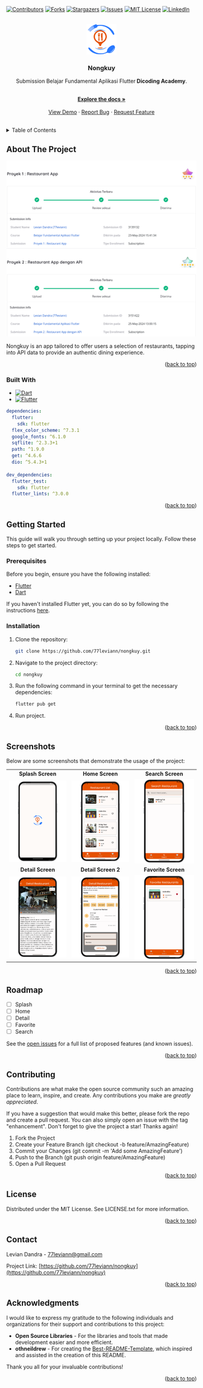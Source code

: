 <a name="readme-top"></a>

[![Contributors][contributors-shield]][contributors-url]
[![Forks][forks-shield]][forks-url]
[![Stargazers][stars-shield]][stars-url]
[![Issues][issues-shield]][issues-url]
[![MIT License][license-shield]][license-url]
[![LinkedIn][linkedin-shield]][linkedin-url]

<br />
<div align="center">
  <a href="https://github.com/77leviann/nongkuy">
    <img src="images/logo/image_logo.png" alt="Logo" width="80" height="80">
  </a>

<h3 align="center">Nongkuy</h3>

  <p align="center">
    Submission Belajar Fundamental Aplikasi Flutter<strong> Dicoding Academy</strong>. </p>
    <br />
    <a href="https://github.com/77leviann/nongkuy"><strong>Explore the docs »</strong></a>
    <br />
    <br />
    <a href="https://github.com/77leviann/nongkuy">View Demo</a>
    ·
    <a href="https://github.com/77leviann/nongkuy/issues/new?labels=bug&template=bug-report---.md">Report Bug</a>
    ·
    <a href="https://github.com/77leviann/nongkuy/issues/new?labels=enhancement&template=feature-request---.md">Request Feature</a>
    <br />
    <br />
  </p>
</div>

<details>
  <summary>Table of Contents</summary>
  <ol>
    <li>
      <a href="#about-the-project">About The Project</a>
      <ul>
        <li><a href="#built-with">Built With</a></li>
      </ul>
    </li>
    <li>
      <a href="#getting-started">Getting Started</a>
      <ul>
        <li><a href="#prerequisites">Prerequisites</a></li>
        <li><a href="#installation">Installation</a></li>
      </ul>
    </li>
    <li><a href="#screenshots">Screenshots</a></li>
    <li><a href="#roadmap">Roadmap</a></li>
    <li><a href="#contributing">Contributing</a></li>
    <li><a href="#license">License</a></li>
    <li><a href="#contact">Contact</a></li>
    <li><a href="#acknowledgments">Acknowledgments</a></li>
  </ol>
</details>

## About The Project

![Rating Project 1](images/screenshot/rating_project.png)
![Rating Project 2](images/screenshot/rating_project_2.png)

Nongkuy is an app tailored to offer users a selection of restaurants, tapping into API data to provide an authentic dining experience.

<p align="right">(<a href="#readme-top">back to top</a>)</p>

### Built With

- [![Dart][Dart]][Dart-url]
- [![Flutter][Flutter]][Flutter-url]

```yaml
dependencies:
  flutter:
    sdk: flutter
  flex_color_scheme: ^7.3.1
  google_fonts: ^6.1.0
  sqflite: ^2.3.3+1
  path: ^1.9.0
  get: ^4.6.6
  dio: ^5.4.3+1

dev_dependencies:
  flutter_test:
    sdk: flutter
  flutter_lints: ^3.0.0
```

<p align="right">(<a href="#readme-top">back to top</a>)</p>

## Getting Started

This guide will walk you through setting up your project locally. Follow these steps to get started.

### Prerequisites

Before you begin, ensure you have the following installed:

- [Flutter](https://flutter.dev/)
- [Dart](https://dart.dev/)

If you haven't installed Flutter yet, you can do so by following the instructions [here](https://flutter.dev/docs/get-started/install).

### Installation

1. Clone the repository:
   ```sh
   git clone https://github.com/77leviann/nongkuy.git
   ```
2. Navigate to the project directory:
   ```sh
   cd nongkuy
   ```
3. Run the following command in your terminal to get the necessary dependencies:
   ```sh
   flutter pub get
   ```
4. Run project.

<p align="right">(<a href="#readme-top">back to top</a>)</p>

## Screenshots

Below are some screenshots that demonstrate the usage of the project:

|                                                              |                                                              |                                                              |
| :----------------------------------------------------------: | :----------------------------------------------------------: | :----------------------------------------------------------: |
|                    **Splash Screen**                     |                     **Home Screen**                     |                    **Search Screen**                    |
|    ![Splash Screen](images/feature/splash_screen.png)     |     ![Home Screen](images/feature/home_screen.png)      | ![Search Screen](images/feature/search_screen.png) |
|                    **Detail Screen**                    |                    **Detail Screen 2**                    |                    **Favorite Screen**                    |
| ![Detail Screen](images/feature/detail_screen.png) | ![Detail Screen 2](images/feature/detail_screen_2.png) | ![Favorite Screen](images/feature/favorite_screen.png) |

<p align="right">(<a href="#readme-top">back to top</a>)</p>

## Roadmap

- [ ] Splash
- [ ] Home
- [ ] Detail
- [ ] Favorite
- [ ] Search

See the [open issues](https://github.com/77leviann/nongkuy/issues) for a full list of proposed features (and known issues).

<p align="right">(<a href="#readme-top">back to top</a>)</p>

## Contributing

Contributions are what make the open source community such an amazing place to learn, inspire, and create. Any contributions you make are _greatly appreciated_.

If you have a suggestion that would make this better, please fork the repo and create a pull request. You can also simply open an issue with the tag "enhancement".
Don't forget to give the project a star! Thanks again!

1. Fork the Project
2. Create your Feature Branch (git checkout -b feature/AmazingFeature)
3. Commit your Changes (git commit -m 'Add some AmazingFeature')
4. Push to the Branch (git push origin feature/AmazingFeature)
5. Open a Pull Request

<p align="right">(<a href="#readme-top">back to top</a>)</p>

## License

Distributed under the MIT License. See LICENSE.txt for more information.

<p align="right">(<a href="#readme-top">back to top</a>)</p>

## Contact

Levian Dandra - 77leviann@gmail.com

Project Link: [https://github.com/77leviann/nongkuy](https://github.com/77leviann/nongkuy)

<p align="right">(<a href="#readme-top">back to top</a>)</p>

## Acknowledgments

I would like to express my gratitude to the following individuals and organizations for their support and contributions to this project:

- **Open Source Libraries** - For the libraries and tools that made development easier and more efficient.
- **othneildrew** - For creating the [Best-README-Template](https://github.com/othneildrew/Best-README-Template), which inspired and assisted in the creation of this README.

Thank you all for your invaluable contributions!

<p align="right">(<a href="#readme-top">back to top</a>)</p>

[contributors-shield]: https://img.shields.io/github/contributors/77leviann/nongkuy.svg?style=for-the-badge
[contributors-url]: https://github.com/77leviann/nongkuy/graphs/contributors
[forks-shield]: https://img.shields.io/github/forks/77leviann/nongkuy.svg?style=for-the-badge
[forks-url]: https://github.com/77leviann/nongkuy/network/members
[stars-shield]: https://img.shields.io/github/stars/77leviann/nongkuy.svg?style=for-the-badge
[stars-url]: https://github.com/77leviann/nongkuy/stargazers
[issues-shield]: https://img.shields.io/github/issues/77leviann/nongkuy.svg?style=for-the-badge
[issues-url]: https://github.com/77leviann/nongkuy/issues
[license-shield]: https://img.shields.io/github/license/77leviann/nongkuy.svg?style=for-the-badge
[license-url]: https://github.com/77leviann/nongkuy/blob/master/LICENSE.txt
[linkedin-shield]: https://img.shields.io/badge/-LinkedIn-black.svg?style=for-the-badge&logo=linkedin&colorB=555
[linkedin-url]: https://linkedin.com/in/77leviann
[product-screenshot]: (images/screenshot/main_screenshot.png)
[Dart]: https://img.shields.io/badge/Dart-0175C2?style=for-the-badge&logo=dart&logoColor=61DAFB
[Dart-url]: https://dart.dev/
[Flutter]: https://img.shields.io/badge/Flutter-02569B?style=for-the-badge&logo=flutter&logoColor=white
[Flutter-url]: https://flutter.dev/
